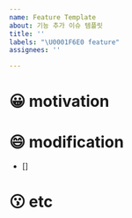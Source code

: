 ```yaml
---
name: Feature Template
about: 기능 추가 이슈 템플릿
title: ''
labels: "\U0001F6E0️ feature"
assignees: ''

---
```


# 😀 motivation
>

# 😄 modification

- []


# 😗 etc
